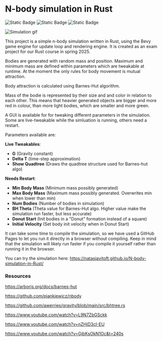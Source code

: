 # N-body simulation in Rust

![Static Badge](https://img.shields.io/badge/Bevy-0.16.0-green)
![Static Badge](https://img.shields.io/badge/Bevy_egui-0.34.1-green)
![Static Badge](https://img.shields.io/badge/Rustc-1.85.0-green)


![Simulation gif](https://github.com/NatasjaVitoft/N-body-simulation-in-Rust/blob/main/images/n-body.gif)


This project is a simple n-body simulation written in Rust, using the Bevy game engine for update loop and rendering engine. It is created as an exam project for our Rust course in spring 2025.

Bodies are generated with random mass and position. Maximum and minimum mass are defined within parameters which are tweakable at runtime.
At the moment the only rules for body movement is mutual attraction.

Body attraction is calculated using Barnes-Hut algorithm.

Mass of the bodie is represented by their size and and color in relation to each other. This means that heavier generated objects are bigger and more red in colour, than more light bodies, which are smaller and more green.

A GUI is available for for tweaking different parameters in the simulation. Some are live-tweakable while the simluation is running, others need a restart.

Parameters available are:

**Live Tweakables**:
- **G** (Gravity constant)
- **Delta T** (time-step approximation)
- **Show Quadtree** (Draws the quadtree structure used for Barnes-hut algo)

**Needs Restart**:
- **Min Body Mass** (Minimum mass possibly generated)
- **Max Body Mass** (Maximum mass possibly generated. Overwrites min when lower than min)
- **Num Bodies** (Number of bodies in simulation)
- **BH Theta** (Theta value for Barnes-Hut algo. Higher value make the simulation run faster, but less accurate)
- **Donut Start** (Init bodies in a "Donut" formation instead of a square)
- **Initial Velocity** (Set body init velocity when in Donut Start)

It can take some time to compile the simulation, so we have used a GitHub Pages to let you run it directly in a browser without compiling.
Keep in mind that the simulation will likely run faster if you compile it yourself rather than running it in the browser.

You can try the simulation here: https://natasjavitoft.github.io/N-body-simulation-in-Rust/

### Resources

https://arborjs.org/docs/barnes-hut

https://github.com/pjankiewicz/nbody

https://github.com/awerries/gravity/blob/main/src/bhtree.rs

https://www.youtube.com/watch?v=L9N7ZbGSckk

https://www.youtube.com/watch?v=nZHjD3cI-EU

https://www.youtube.com/watch?v=GjbKsOkN1Oc&t=240s
